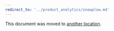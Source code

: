 ```yaml
---
redirect_to: '../product_analytics/snowplow.md'
---
```


This document was moved to [another location](../product_analytics/snowplow.md).
